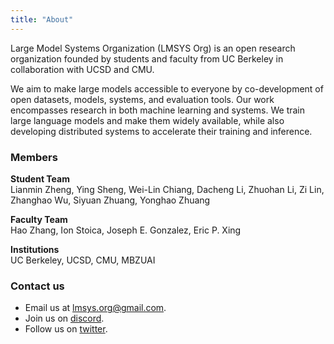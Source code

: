 ```yaml
---
title: "About"
---
```


Large Model Systems Organization (LMSYS Org) is an open research organization founded by students and faculty from UC Berkeley in collaboration with UCSD and CMU.

We aim to make large models accessible to everyone by co-development of open datasets, models, systems, and evaluation tools. Our work encompasses research in both machine learning and systems. We train large language models and make them widely available, while also developing distributed systems to accelerate their training and inference.

### Members
**Student Team**  
Lianmin Zheng, Ying Sheng, Wei-Lin Chiang, Dacheng Li, Zhuohan Li, Zi Lin, Zhanghao Wu, Siyuan Zhuang, Yonghao Zhuang

**Faculty Team**  
Hao Zhang, Ion Stoica, Joseph E. Gonzalez, Eric P. Xing

**Institutions**  
UC Berkeley, UCSD, CMU, MBZUAI

### Contact us
- Email us at [lmsys.org@gmail.com](mailto:lmsysorg@gmail.com).
- Join us on [discord](https://discord.com/invite/h6kCZb72G7).
- Follow us on [twitter](https://twitter.com/lmsysorg).
